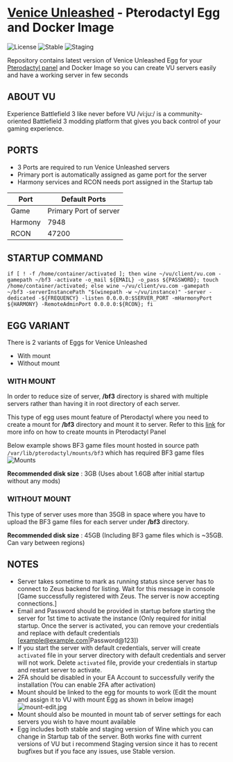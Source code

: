 # [Venice Unleashed](https://veniceunleashed.net/) - Pterodactyl Egg and Docker Image

![License](https://img.shields.io/github/license/itsmemac/VU-Pterodactyl?style=plastic/badge.svg) ![Stable](https://github.com/itsmemac/VU-Pterodactyl/actions/workflows/stable.yml/badge.svg) ![Staging](https://github.com/itsmemac/VU-Pterodactyl/actions/workflows/staging.yml/badge.svg)

Repository contains latest version of Venice Unleashed Egg for your [Pterodactyl panel](https://pterodactyl.io/) and Docker Image so you can create VU servers easily and have a working server in few seconds

## ABOUT VU
Experience Battlefield 3 like never before
VU /vi:ju:/ is a community-oriented Battlefield 3 modding platform that gives you back control of your gaming experience.

## PORTS

 - 3 Ports are required to run Venice Unleashed servers
 - Primary port is automatically assigned as game port for the server
 - Harmony services and RCON needs port assigned in the Startup tab

|  Port   |      Default Ports      |
|---------|-------------------------|
|  Game   |  Primary Port of server |
| Harmony |           7948          |
|  RCON   |          47200          |

## STARTUP COMMAND

    if [ ! -f /home/container/activated ]; then wine ~/vu/client/vu.com -gamepath ~/bf3 -activate -o_mail ${EMAIL} -o_pass ${PASSWORD}; touch /home/container/activated; else wine ~/vu/client/vu.com -gamepath ~/bf3 -serverInstancePath "$(winepath -w ~/vu/instance)" -server -dedicated -${FREQUENCY} -listen 0.0.0.0:$SERVER_PORT -mHarmonyPort ${HARMONY} -RemoteAdminPort 0.0.0.0:${RCON}; fi    

## EGG VARIANT

There is 2 variants of Eggs for Venice Unleashed
- With mount
- Without mount

### WITH MOUNT

In order to reduce size of server, **/bf3** directory is shared with multiple servers rather than having it in root directory of each server.

This type of egg uses mount feature of Pterodactyl where you need to create a mount for **/bf3** directory and mount it to server.
Refer to this [link](https://pterodox.com/guides/mounts.html)  for more info on how to create mounts in Pterodactyl Panel

Below example shows BF3 game files mount hosted in source path `/var/lib/pterodactyl/mounts/bf3` which has required BF3 game files
![Mounts](https://i.postimg.cc/mgrmVL5t/image.png)

**Recommended disk size** : 3GB (Uses about 1.6GB after initial startup without any mods)

### WITHOUT MOUNT

This type of server uses more than 35GB in space where you have to upload the BF3 game files for each server under **/bf3** directory.

**Recommended disk size** : 45GB (Including BF3 game files which is ~35GB. Can vary between regions)

## NOTES

- Server takes sometime to mark as running status since server has to connect to Zeus backend for listing. Wait for this message in console [Game successfully registered with Zeus. The server is now accepting connections.]
- Email and Password should be provided in startup before starting the server for 1st time to activate the instance (Only required for initial startup. Once the server is activated, you can remove your credentials and replace with default credentials [example@example.com|Password@123])
- If you start the server with default credentials, server will create `activated` file in your server directory with default credentials and server will not work. Delete `activated` file, provide your credentials in startup and restart server to activate.
- 2FA should be disabled in your EA Account to successfully verify the installation (You can enable 2FA after activation)
- Mount should be linked to the egg for mounts to work (Edit the mount and assign it to VU with mount Egg as shown in below image)
![mount-edit.jpg](https://i.postimg.cc/NfdQNwt5/mount-edit.jpg)
- Mount should also be mounted in mount tab of server settings for each servers you wish to have mount available
- Egg includes both stable and staging version of Wine which you can change in Startup tab of the server. Both works fine with current versions of VU but i recommend Staging version since it has to recent bugfixes but if you face any issues, use Stable version.

